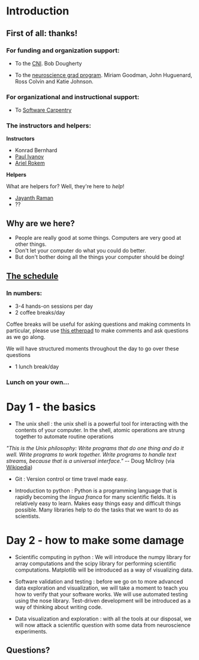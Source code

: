 # Introduction

## First of all: thanks! 

### For funding and organization support: 
- To the [CNI](http://cni.stanford.edu/). Bob Dougherty

- To the [neuroscience grad program](http://biosciences.stanford.edu/neurosciences.html). Miriam Goodman, John Huguenard, Ross Colvin and Katie Johnson.

### For organizational and instructional support: 
- To [Software Carpentry](http://software-carpentry.org/) 

### The instructors and helpers: 

**Instructors**
- Konrad Bernhard  
- [Paul Ivanov](http://pirsquared.org/)
- [Ariel Rokem](http://arokem.org)

**Helpers**

What are helpers for? Well, they're here to *help*!

- [Jayanth Raman](https://www.linkedin.com/in/jayanthraman)
- ?? 

## Why are we here? 

- People are really good at some things. Computers are very good at other things. 
- Don't let your computer do what you could do better. 
- But don't bother doing all the things your computer should be doing! 

## [The schedule](http://arokem.github.io/boot-camps/2013-05-06-stanford/#schedule) 

### In numbers: 
- 3-4 hands-on sessions per day
- 2 coffee breaks/day

Coffee breaks will be useful for asking questions and making comments
In particular, please use [this etherpad](https://etherpad.mozilla.org/m4Um2MFlCN)
to make comments and ask questions as we go along. 

We will have structured moments throughout the day to go over these questions  

- 1 lunch break/day

### Lunch on your own...

# Day 1 - the basics

- The unix shell : the unix shell is a powerful tool for interacting with the contents of your computer. In the shell, atomic operations are strung together to automate routine operations 

*"This is the Unix philosophy: Write programs that do one thing and do it well. Write programs to work together. Write programs to handle text streams, because that is a universal interface."* -- Doug Mcllroy (via [Wikipedia](http://en.wikipedia.org/wiki/Unix_philosophy)) 

- Git : Version control or time travel made easy.

- Introduction to python : Python is a programming language that is rapidly becoming the *lingua franca* for many scientific fields. It is relatively easy to learn. Makes easy things easy and difficult things possible. Many libraries help to do the tasks that we want to do as scientists.   

# Day 2 - how to make some damage 

- Scientific computing in python : We will introduce the numpy library for array computations and the scipy library for performing scientific computations. Matplotlib will be introduced as a way of visualizing data. 

- Software validation and testing : before we go on to more advanced data exploration and visualization, we will take a moment to teach you how to verify that your software works. We will use automated testing using the nose library. Test-driven development will be introduced as a way of thinking about writing code. 

- Data visualization and exploration : with all the tools at our disposal, we will now attack a scientific question with some data from neuroscience experiments.  

## Questions? 

